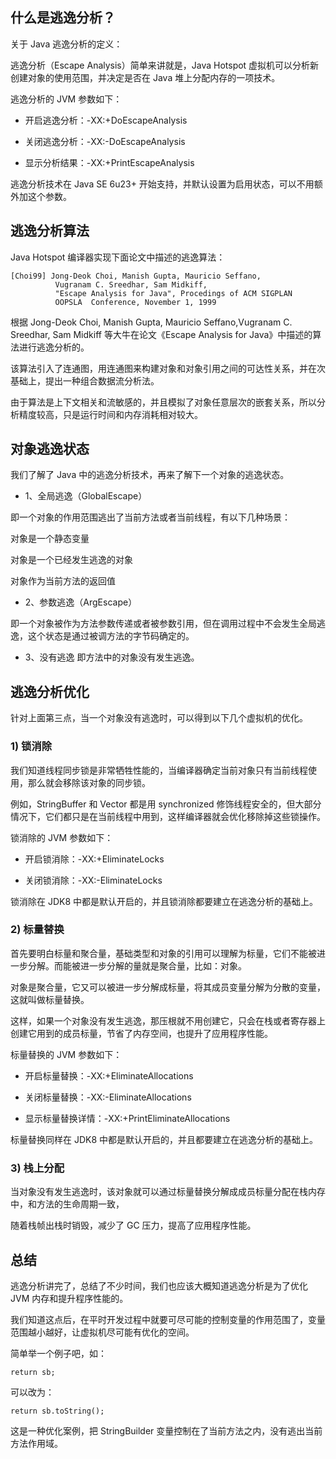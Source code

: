 ## 什么是逃逸分析？
关于 Java 逃逸分析的定义：

逃逸分析（Escape Analysis）简单来讲就是，Java Hotspot 虚拟机可以分析新创建对象的使用范围，并决定是否在 Java 堆上分配内存的一项技术。

逃逸分析的 JVM 参数如下：

* 开启逃逸分析：-XX:+DoEscapeAnalysis

* 关闭逃逸分析：-XX:-DoEscapeAnalysis

* 显示分析结果：-XX:+PrintEscapeAnalysis

逃逸分析技术在 Java SE 6u23+ 开始支持，并默认设置为启用状态，可以不用额外加这个参数。

## 逃逸分析算法

Java Hotspot 编译器实现下面论文中描述的逃逸算法：
```
[Choi99] Jong-Deok Choi, Manish Gupta, Mauricio Seffano,
          Vugranam C. Sreedhar, Sam Midkiff,
          "Escape Analysis for Java", Procedings of ACM SIGPLAN
          OOPSLA  Conference, November 1, 1999
```   
根据 Jong-Deok Choi, Manish Gupta, Mauricio Seffano,Vugranam C. Sreedhar, Sam Midkiff 等大牛在论文《Escape Analysis for Java》中描述的算法进行逃逸分析的。

该算法引入了连通图，用连通图来构建对象和对象引用之间的可达性关系，并在次基础上，提出一种组合数据流分析法。

由于算法是上下文相关和流敏感的，并且模拟了对象任意层次的嵌套关系，所以分析精度较高，只是运行时间和内存消耗相对较大。

## 对象逃逸状态
我们了解了 Java 中的逃逸分析技术，再来了解下一个对象的逃逸状态。

* 1、全局逃逸（GlobalEscape）

即一个对象的作用范围逃出了当前方法或者当前线程，有以下几种场景：

对象是一个静态变量

对象是一个已经发生逃逸的对象

对象作为当前方法的返回值

* 2、参数逃逸（ArgEscape）

即一个对象被作为方法参数传递或者被参数引用，但在调用过程中不会发生全局逃逸，这个状态是通过被调方法的字节码确定的。

* 3、没有逃逸
即方法中的对象没有发生逃逸。

## 逃逸分析优化
针对上面第三点，当一个对象没有逃逸时，可以得到以下几个虚拟机的优化。

### 1) 锁消除
我们知道线程同步锁是非常牺牲性能的，当编译器确定当前对象只有当前线程使用，那么就会移除该对象的同步锁。

例如，StringBuffer 和 Vector 都是用 synchronized 修饰线程安全的，但大部分情况下，它们都只是在当前线程中用到，这样编译器就会优化移除掉这些锁操作。

锁消除的 JVM 参数如下：

* 开启锁消除：-XX:+EliminateLocks

* 关闭锁消除：-XX:-EliminateLocks

锁消除在 JDK8 中都是默认开启的，并且锁消除都要建立在逃逸分析的基础上。

### 2) 标量替换

首先要明白标量和聚合量，基础类型和对象的引用可以理解为标量，它们不能被进一步分解。而能被进一步分解的量就是聚合量，比如：对象。

对象是聚合量，它又可以被进一步分解成标量，将其成员变量分解为分散的变量，这就叫做标量替换。

这样，如果一个对象没有发生逃逸，那压根就不用创建它，只会在栈或者寄存器上创建它用到的成员标量，节省了内存空间，也提升了应用程序性能。

标量替换的 JVM 参数如下：

* 开启标量替换：-XX:+EliminateAllocations

* 关闭标量替换：-XX:-EliminateAllocations

* 显示标量替换详情：-XX:+PrintEliminateAllocations

标量替换同样在 JDK8 中都是默认开启的，并且都要建立在逃逸分析的基础上。

### 3) 栈上分配

当对象没有发生逃逸时，该对象就可以通过标量替换分解成成员标量分配在栈内存中，和方法的生命周期一致，

随着栈帧出栈时销毁，减少了 GC 压力，提高了应用程序性能。

## 总结

逃逸分析讲完了，总结了不少时间，我们也应该大概知道逃逸分析是为了优化 JVM 内存和提升程序性能的。

我们知道这点后，在平时开发过程中就要可尽可能的控制变量的作用范围了，变量范围越小越好，让虚拟机尽可能有优化的空间。

简单举一个例子吧，如：
```
return sb;
```
可以改为：
```
return sb.toString();
```
这是一种优化案例，把 StringBuilder 变量控制在了当前方法之内，没有逃出当前方法作用域。

